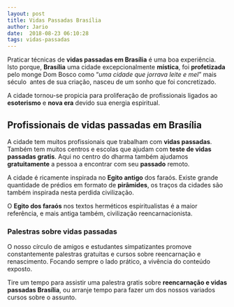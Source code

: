 ```yaml
---
layout: post
title: Vidas Passadas Brasília
author: Jario
date:  2018-08-23 06:10:28
tags: vidas-passadas
---
```

Praticar técnicas de **vidas passadas em Brasília** é uma boa experiência. Isto porque, **Brasília** uma cidade excepcionalmente **mística**, foi **profetizada** pelo monge Dom Bosco como &#8220;_uma cidade que jorrava leite e mel_&#8221; mais século  antes de sua criação, nasceu de um sonho que foi concretizado.    

A cidade tornou-se propicia para proliferação de profissionais ligados ao **esoterismo** e **nova era** devido sua energia espiritual.

## Profissionais de vidas passadas em Brasília

A cidade tem muitos profissionais que trabalham com **vidas passadas**. Também tem muitos centros e escolas que ajudam com **teste de vidas passadas gratis**. Aqui no centro do dharma também ajudamos **gratuitamente** a pessoa a encontrar com seu **passado** remoto.

A cidade é ricamente inspirada no **Egito antigo** dos faraós. Existe grande quantidade de prédios em formato de **pirâmides**, os traços da cidades são também inspirada nesta perdida civilização. 

O **Egito dos faraós** nos textos herméticos espiritualistas é a maior referência, e mais antiga também, civilização reencarnacionista.

### Palestras sobre vidas passadas

O nosso círculo de amigos e estudantes simpatizantes promove constantemente palestras gratuitas e cursos sobre reencarnação e renascimento. Focando sempre o lado prático, a vivência do conteúdo exposto.

Tire um tempo para assistir uma palestra gratis sobre **reencarnação e vidas passadas Brasília**, ou arranje tempo para fazer um dos nossos variados cursos sobre o assunto.
